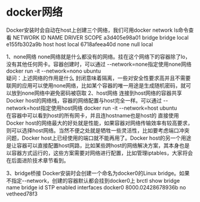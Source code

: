 # docker网络
 
Docker安装时会自动在host上创建三个网络，我们可用docker network ls命令查看 
    NETWORK ID          NAME                DRIVER              SCOPE
    a3d405e98a01        bridge              bridge              local
    e155fb302a9b        host                host                local
    6718afeea40d        none                null                local

1、none网络 
   none网络就是什么都没有的网络。挂在这个网络下的容器除了lo，没有其他任何网卡。容器创建时，可以通过 --network=none指定使用none网络
   docker run -it --network=nono  ubuntu  
   疑问：上述网络的作用是什么
   封闭意味着隔离，一些对安全性要求高并且不需要联网的应用可以使用none网络，比如某个容器的唯一用途是生成随机密码，就可以放到none网络中避免密码被窃取
2、host网络
   连接到host网络的容器共享Docker host的网络栈，容器的网络配置与host完全一样。可以通过 --network=host指定使用host网络
   docker run -it --network=host  ubuntu     
   在容器中可以看到host的所有网卡，并且连hostname也是host的
   直接使用Docker host的网络最大的好处就是性能，如果容器对网络传输效率有较高要求，则可以选择host网络。当然不便之处就是牺牲一些灵活性，比如要考虑端口冲突问题，Docker host上已经使用的端口就不能再用了。Docker host的另一个用途是让容器可以直接配置host网路，比如某些跨host的网络解决方案，其本身也是以容器方式运行的，这些方案需要对网络进行配置，比如管理iptables，大家将会在后面进阶技术章节看到。

3、bridge桥接
    Docker安装时会创建一个命名为docker0的Linux bridge。如果不指定--network，创建的容器默认都会挂到docker0上
    brctl show
    bridge name	bridge id		STP enabled	interfaces
    docker0		8000.02428678936b	no		vetheed78f3